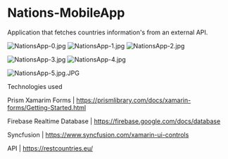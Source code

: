 # Nations-MobileApp
Application that fetches countries information's from an external API.


![NationsApp-0.jpg](https://github.com/amrcorreia/NationsApp/blob/main/NationsApp-0.jpg)  ![NationsApp-1.jpg](https://github.com/amrcorreia/NationsApp/blob/main/NationsApp-1.jpg)  ![NationsApp-2.jpg](https://github.com/amrcorreia/NationsApp/blob/main/NationsApp-2.jpg)

![NationsApp-3.jpg](https://github.com/amrcorreia/NationsApp/blob/main/NationsApp-3.jpg)  ![NationsApp-4.jpg](https://github.com/amrcorreia/NationsApp/blob/main/NationsApp-4.jpg)

![NationsApp-5.jpg.JPG](https://github.com/amrcorreia/NationsApp/blob/main/NationsApp-5.jpg.JPG)

Technologies used

Prism Xamarim Forms | https://prismlibrary.com/docs/xamarin-forms/Getting-Started.html

Firebase Realtime Database | https://firebase.google.com/docs/database

Syncfusion | https://www.syncfusion.com/xamarin-ui-controls

API | https://restcountries.eu/

